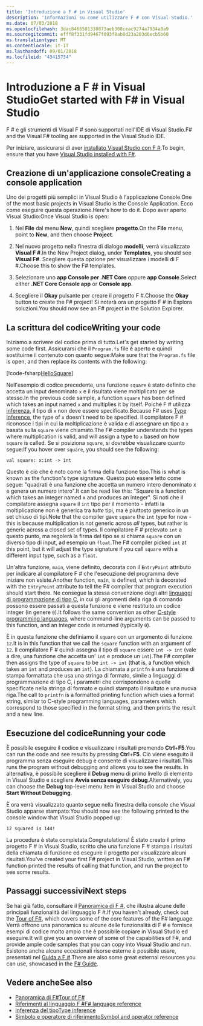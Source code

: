 ```yaml
---
title: 'Introduzione a F # in Visual Studio'
description: 'Informazioni su come utilizzare F # con Visual Studio.'
ms.date: 07/03/2018
ms.openlocfilehash: 3dac8466501338873aeb308ceac9274a7934a8a9
ms.sourcegitcommit: efff8f331fd9467f093f8ab8d23a203d6ecb5b60
ms.translationtype: MT
ms.contentlocale: it-IT
ms.lasthandoff: 09/01/2018
ms.locfileid: "43415734"
---
```

# <a name="get-started-with-f-in-visual-studio"></a><span data-ttu-id="170e6-103">Introduzione a F # in Visual Studio</span><span class="sxs-lookup"><span data-stu-id="170e6-103">Get started with F# in Visual Studio</span></span>

<span data-ttu-id="170e6-104">F # e gli strumenti di Visual F # sono supportati nell'IDE di Visual Studio.</span><span class="sxs-lookup"><span data-stu-id="170e6-104">F# and the Visual F# tooling are supported in the Visual Studio IDE.</span></span>

<span data-ttu-id="170e6-105">Per iniziare, assicurarsi di aver [installato Visual Studio con F #](install-fsharp.md#install-f-with-visual-studio).</span><span class="sxs-lookup"><span data-stu-id="170e6-105">To begin, ensure that you have [Visual Studio installed with F#](install-fsharp.md#install-f-with-visual-studio).</span></span>

## <a name="creating-a-console-application"></a><span data-ttu-id="170e6-106">Creazione di un'applicazione console</span><span class="sxs-lookup"><span data-stu-id="170e6-106">Creating a console application</span></span>

<span data-ttu-id="170e6-107">Uno dei progetti più semplici in Visual Studio è l'applicazione Console.</span><span class="sxs-lookup"><span data-stu-id="170e6-107">One of the most basic projects in Visual Studio is the Console Application.</span></span>  <span data-ttu-id="170e6-108">Ecco come eseguire questa operazione.</span><span class="sxs-lookup"><span data-stu-id="170e6-108">Here's how to do it.</span></span>  <span data-ttu-id="170e6-109">Dopo aver aperto Visual Studio:</span><span class="sxs-lookup"><span data-stu-id="170e6-109">Once Visual Studio is open:</span></span>

1. <span data-ttu-id="170e6-110">Nel **File** dal menu **New**, quindi scegliere **progetto**.</span><span class="sxs-lookup"><span data-stu-id="170e6-110">On the **File** menu, point to **New**, and then choose **Project**.</span></span>

2.  <span data-ttu-id="170e6-111">Nel nuovo progetto nella finestra di dialogo **modelli**, verrà visualizzato **Visual F #**.</span><span class="sxs-lookup"><span data-stu-id="170e6-111">In the New Project dialog, under **Templates**, you should see **Visual F#**.</span></span>  <span data-ttu-id="170e6-112">Scegliere questa opzione per visualizzare i modelli di F #.</span><span class="sxs-lookup"><span data-stu-id="170e6-112">Choose this to show the F# templates.</span></span>

3. <span data-ttu-id="170e6-113">Selezionare uno **app Console per .NET Core** oppure **app Console**.</span><span class="sxs-lookup"><span data-stu-id="170e6-113">Select either **.NET Core Console app** or **Console app**.</span></span>

3. <span data-ttu-id="170e6-114">Scegliere il **Okay** pulsante per creare il progetto F #.</span><span class="sxs-lookup"><span data-stu-id="170e6-114">Choose the **Okay** button to create the F# project!</span></span>  <span data-ttu-id="170e6-115">Si noterà ora un progetto F # in Esplora soluzioni.</span><span class="sxs-lookup"><span data-stu-id="170e6-115">You should now see an F# project in the Solution Explorer.</span></span>

## <a name="writing-your-code"></a><span data-ttu-id="170e6-116">La scrittura del codice</span><span class="sxs-lookup"><span data-stu-id="170e6-116">Writing your code</span></span>

<span data-ttu-id="170e6-117">Iniziamo a scrivere del codice prima di tutto.</span><span class="sxs-lookup"><span data-stu-id="170e6-117">Let's get started by writing some code first.</span></span>  <span data-ttu-id="170e6-118">Assicurarsi che il `Program.fs` file è aperto e quindi sostituirne il contenuto con quanto segue:</span><span class="sxs-lookup"><span data-stu-id="170e6-118">Make sure that the `Program.fs` file is open, and then replace its contents with the following:</span></span>

[!code-fsharp[HelloSquare](../../../samples/snippets/fsharp/getting-started/hello-square.fs)]

<span data-ttu-id="170e6-119">Nell'esempio di codice precedente, una funzione `square` è stato definito che accetta un input denominato `x` e il risultato viene moltiplicato per se stesso.</span><span class="sxs-lookup"><span data-stu-id="170e6-119">In the previous code sample, a function `square` has been defined which takes an input named `x` and multiplies it by itself.</span></span>  <span data-ttu-id="170e6-120">Poiché F # utilizza [inferenza](../language-reference/type-inference.md), il tipo di `x` non deve essere specificato.</span><span class="sxs-lookup"><span data-stu-id="170e6-120">Because F# uses [Type Inference](../language-reference/type-inference.md), the type of `x` doesn't need to be specified.</span></span>  <span data-ttu-id="170e6-121">Il compilatore F # riconosce i tipi in cui la moltiplicazione è valida e di assegnare un tipo a `x` basata sulla `square` viene chiamato.</span><span class="sxs-lookup"><span data-stu-id="170e6-121">The F# compiler understands the types where multiplication is valid, and will assign a type to `x` based on how `square` is called.</span></span>  <span data-ttu-id="170e6-122">Se si posiziona `square`, si dovrebbe visualizzare quanto segue:</span><span class="sxs-lookup"><span data-stu-id="170e6-122">If you hover over `square`, you should see the following:</span></span>

```
val square: x:int -> int
```

<span data-ttu-id="170e6-123">Questo è ciò che è noto come la firma della funzione tipo.</span><span class="sxs-lookup"><span data-stu-id="170e6-123">This is what is known as the function's type signature.</span></span>  <span data-ttu-id="170e6-124">Questo può essere letto come segue: "quadrati è una funzione che accetta un numero intero denominato x e genera un numero intero".</span><span class="sxs-lookup"><span data-stu-id="170e6-124">It can be read like this: "Square is a function which takes an integer named x and produces an integer".</span></span>  <span data-ttu-id="170e6-125">Si noti che il compilatore assegna `square` il `int` tipo per il momento - infatti la moltiplicazione non è generica tra *tutte* tipi, ma è piuttosto generico in un set chiuso di tipi.</span><span class="sxs-lookup"><span data-stu-id="170e6-125">Note that the compiler gave `square` the `int` type for now - this is because multiplication is not generic across *all* types, but rather is generic across a closed set of types.</span></span>  <span data-ttu-id="170e6-126">Il compilatore F # prelevato `int` a questo punto, ma regolerà la firma del tipo se si chiama `square` con un diverso tipo di input, ad esempio un `float`.</span><span class="sxs-lookup"><span data-stu-id="170e6-126">The F# compiler picked `int` at this point, but it will adjust the type signature if you call `square` with a different input type, such as a `float`.</span></span>

<span data-ttu-id="170e6-127">Un'altra funzione, `main`, viene definito, decorata con il `EntryPoint` attributo per indicare al compilatore F # che l'esecuzione del programma deve iniziare non esiste.</span><span class="sxs-lookup"><span data-stu-id="170e6-127">Another function, `main`, is defined, which is decorated with the `EntryPoint` attribute to tell the F# compiler that program execution should start there.</span></span>  <span data-ttu-id="170e6-128">Ne consegue la stessa convenzione degli altri [linguaggi di programmazione di tipo C](https://en.wikipedia.org/wiki/Entry_point#C_and_C.2B.2B), in cui gli argomenti della riga di comando possono essere passati a questa funzione e viene restituito un codice integer (in genere `0`).</span><span class="sxs-lookup"><span data-stu-id="170e6-128">It follows the same convention as other [C-style programming languages](https://en.wikipedia.org/wiki/Entry_point#C_and_C.2B.2B), where command-line arguments can be passed to this function, and an integer code is returned (typically `0`).</span></span>

<span data-ttu-id="170e6-129">È in questa funzione che definiamo il `square` con un argomento di funzione `12`.</span><span class="sxs-lookup"><span data-stu-id="170e6-129">It is in this function that we call the `square` function with an argument of `12`.</span></span>  <span data-ttu-id="170e6-130">Il compilatore F # quindi assegna il tipo di `square` essere `int -> int` (vale a dire, una funzione che accetta un' `int` e produce un `int`).</span><span class="sxs-lookup"><span data-stu-id="170e6-130">The F# compiler then assigns the type of `square` to be `int -> int` (that is, a function which takes an `int` and produces an `int`).</span></span>  <span data-ttu-id="170e6-131">La chiamata a `printfn` è una funzione di stampa formattata che usa una stringa di formato, simile a linguaggi di programmazione di tipo C, i parametri che corrispondono a quelle specificate nella stringa di formato e quindi stampato il risultato e una nuova riga.</span><span class="sxs-lookup"><span data-stu-id="170e6-131">The call to `printfn` is a formatted printing function which uses a format string, similar to C-style programming languages, parameters which correspond to those specified in the format string, and then prints the result and a new line.</span></span>

## <a name="running-your-code"></a><span data-ttu-id="170e6-132">Esecuzione del codice</span><span class="sxs-lookup"><span data-stu-id="170e6-132">Running your code</span></span>

<span data-ttu-id="170e6-133">È possibile eseguire il codice e visualizzare i risultati premendo **Ctrl**+**F5**.</span><span class="sxs-lookup"><span data-stu-id="170e6-133">You can run the code and see results by pressing **Ctrl**+**F5**.</span></span>  <span data-ttu-id="170e6-134">Ciò viene eseguito il programma senza eseguire debug e consente di visualizzare i risultati.</span><span class="sxs-lookup"><span data-stu-id="170e6-134">This runs the program without debugging and allows you to see the results.</span></span>  <span data-ttu-id="170e6-135">In alternativa, è possibile scegliere il **Debug** menu di primo livello di elemento in Visual Studio e scegliere **Avvia senza eseguire debug**.</span><span class="sxs-lookup"><span data-stu-id="170e6-135">Alternatively, you can choose the **Debug** top-level menu item in Visual Studio and choose **Start Without Debugging**.</span></span>

<span data-ttu-id="170e6-136">È ora verrà visualizzato quanto segue nella finestra della console che Visual Studio apparse stampato:</span><span class="sxs-lookup"><span data-stu-id="170e6-136">You should now see the following printed to the console window that Visual Studio popped up:</span></span>

```
12 squared is 144!
```

<span data-ttu-id="170e6-137">La procedura è stata completata.</span><span class="sxs-lookup"><span data-stu-id="170e6-137">Congratulations!</span></span>  <span data-ttu-id="170e6-138">È stato creato il primo progetto F # in Visual Studio, scritto che una funzione F # stampa i risultati della chiamata di funzione ed eseguire il progetto per visualizzare alcuni risultati.</span><span class="sxs-lookup"><span data-stu-id="170e6-138">You've created your first F# project in Visual Studio, written an F# function printed the results of calling that function, and run the project to see some results.</span></span>

## <a name="next-steps"></a><span data-ttu-id="170e6-139">Passaggi successivi</span><span class="sxs-lookup"><span data-stu-id="170e6-139">Next steps</span></span>

<span data-ttu-id="170e6-140">Se hai già fatto, consultare il [Panoramica di F #](../tour.md), che illustra alcune delle principali funzionalità del linguaggio F #.</span><span class="sxs-lookup"><span data-stu-id="170e6-140">If you haven't already, check out the [Tour of F#](../tour.md), which covers some of the core features of the F# language.</span></span>  <span data-ttu-id="170e6-141">Verrà offrono una panoramica su alcune delle funzionalità di F # e fornisce esempi di codice molto ampio che è possibile copiare in Visual Studio ed eseguire.</span><span class="sxs-lookup"><span data-stu-id="170e6-141">It will give you an overview of some of the capabilities of F#, and provide ample code samples that you can copy into Visual Studio and run.</span></span>  <span data-ttu-id="170e6-142">Esistono anche alcune eccezionali risorse esterne è possibile usare, presentati nel [Guida a F #](../index.md).</span><span class="sxs-lookup"><span data-stu-id="170e6-142">There are also some great external resources you can use, showcased in the [F# Guide](../index.md).</span></span>

## <a name="see-also"></a><span data-ttu-id="170e6-143">Vedere anche</span><span class="sxs-lookup"><span data-stu-id="170e6-143">See also</span></span>

- [<span data-ttu-id="170e6-144">Panoramica di F#</span><span class="sxs-lookup"><span data-stu-id="170e6-144">Tour of F#</span></span>](../tour.md)
- [<span data-ttu-id="170e6-145">Riferimenti al linguaggio F #</span><span class="sxs-lookup"><span data-stu-id="170e6-145">F# language reference</span></span>](../language-reference/index.md)
- [<span data-ttu-id="170e6-146">Inferenza del tipo</span><span class="sxs-lookup"><span data-stu-id="170e6-146">Type inference</span></span>](../language-reference/type-inference.md)
- [<span data-ttu-id="170e6-147">Simbolo e operatore di riferimento</span><span class="sxs-lookup"><span data-stu-id="170e6-147">Symbol and operator reference</span></span>](../language-reference/symbol-and-operator-reference/index.md)
